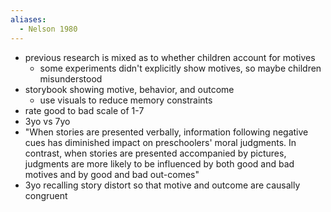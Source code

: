 ```yaml
---
aliases:
  - Nelson 1980
---
```

- previous research is mixed as to whether children account for motives
	- some experiments didn't explicitly show motives, so maybe children misunderstood
- storybook showing motive, behavior, and outcome
	- use visuals to reduce memory constraints
- rate good to bad scale of 1-7
- 3yo vs 7yo
- "When stories are presented verbally, information following negative cues has diminished impact on preschoolers' moral judgments. In contrast, when stories are presented accompanied by pictures, judgments are more likely to be influenced by both good and bad motives and by good and bad out-comes"
- 3yo recalling story distort so that motive and outcome are causally congruent